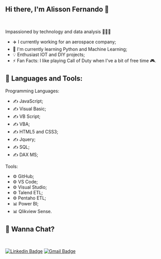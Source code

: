 ## Hi there, I'm Alisson Fernando 👋

<br />

Impassioned by technology and data analysis 👨🏽‍💻

- ✈️ I currently working for an aerospace company;
- 🌱 I'm currently learning Python and Machine Learning;
- 💡 Enthusiast IOT and DIY projects;
- ⚡️ Fan Facts: I like playing Call of Duty when I've a bit of free time 🎮. 

## 🚀 Languages and Tools: ##

Programming Languages:

- ✍️ JavaScript;
- ✍️ Visual Basic;
- ✍️ VB Script;
- ✍️ VBA;
- ✍️ HTML5 and CSS3;
- ✍️ Jquery;
- ✍️ SQL;
- ✍️ DAX MS;

Tools:

- ⚙️ GitHub;
- ⚙️ VS Code;
- ⚙️ Visual Studio;
- ⚙️ Talend ETL;
- ⚙️ Pentaho ETL;
- 📊 Power BI;
- 📊 Qlikview Sense.

## 💬 Wanna Chat?
<br />

[![Linkedin Badge](https://img.shields.io/badge/-Alisson%20Fernando-007dbb?style=flat-square&logo=Linkedin&logoColor=white&link=https://www.linkedin.com/in/alissonfernandosoares/)](https://www.linkedin.com/in/alissonfernandosoares/) 
[![Gmail Badge](https://img.shields.io/badge/-batista.als.@gmail.com-007dbb?style=flat-square&logo=Gmail&logoColor=white&link=mailto:batista.als.f@gmail.com)](mailto:batista.als.f@gmail.com)

<br />